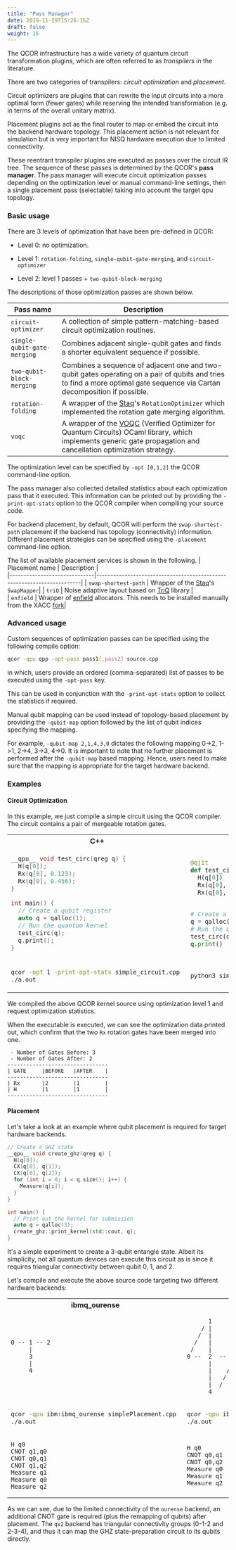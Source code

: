 ```yaml
---
title: "Pass Manager"
date: 2019-11-29T15:26:15Z
draft: false
weight: 15
---
```


The QCOR infrastructure has a wide variety of quantum circuit transformation plugins, which are often referred to as *transpilers* in the literature.

There are two categories of transpilers: *circuit optimization* and *placement*. 

Circuit optimizers are plugins that can rewrite the input circuits into a more optimal form (fewer gates) while reserving the intended transformation (e.g. in terms of the overall unitary matrix). 

Placement plugins act as the final router to map or embed the circuit into the backend hardware topology. This placement action is not relevant for simulation but is very important for NISQ hardware execution due to limited connectivity.

These reentrant transpiler plugins are executed as passes over the circuit IR tree. The sequence of these passes is determined by the QCOR's **pass manager**. The pass manager will execute circuit optimization passes depending on the optimization level or manual command-line settings, then a single placement pass (selectable) taking into account the target qpu topology.
 

### Basic usage

There are 3 levels of optimization that have been pre-defined in QCOR:

- Level 0: no optimization.

- Level 1: `rotation-folding`, `single-qubit-gate-merging`, and `circuit-optimizer`

- Level 2: level 1 passes + `two-qubit-block-merging`

The descriptions of those optimization passes are shown below.

|   Pass name                  |                  Description                                           |    
|------------------------------|------------------------------------------------------------------------|
| `circuit-optimizer`          | A collection of simple pattern-matching-based circuit optimization routines.| 
| `single-qubit-gate-merging`  | Combines adjacent single-qubit gates and finds a shorter equivalent sequence if possible.|    
| `two-qubit-block-merging`    | Combines a sequence of adjacent one and two-qubit gates operating on a pair of qubits and tries to find a more optimal gate sequence via Cartan decomposition if possible.|    
| `rotation-folding`           | A wrapper of the [Staq](https://github.com/softwareQinc/staq)'s `RotationOptimizer` which implemented the rotation gate merging algorithm.| 
| `voqc`                       | A wrapper of the [VOQC](https://github.com/inQWIRE/SQIR) (Verified Optimizer for Quantum Circuits) OCaml library, which implements generic gate propagation and cancellation optimization strategy.| 

The optimization level can be specified by `-opt [0,1,2]` the QCOR command-line option.

The pass manager also collected detailed statistics about each optimization pass that it executed. This information can be printed out by providing the `-print-opt-stats` option to the QCOR compiler when compiling your source code.

For backend placement, by default, QCOR will perform the `swap-shortest-path` placement if the backend has topology (connectivity) information. 
Different placement strategies can be specified using the `-placement` command-line option.

The list of available placement services is shown in the following.
|   Placement name             |                  Description                                           |    
|------------------------------|------------------------------------------------------------------------|
| `swap-shortest-path`         | Wrapper of the [Staq](https://github.com/softwareQinc/staq)'s `SwapMapper`| 
| `triQ`  | Noise adaptive layout based on [TriQ](https://github.com/prakashmurali/TriQ) library.|    
| `enfield`    | Wrapper of [enfield](https://github.com/ysiraichi/enfield) allocators. This needs to be installed manually from the XACC [fork](https://github.com/ORNL-QCI/enfield/tree/xacc)|    


### Advanced usage 

Custom sequences of optimization passes can be specified using the following compile option:

```sh
qcor -qpu qpp -opt-pass pass1[,pass2] source.cpp
```

in which, users provide an ordered (comma-separated) list of passes to be executed using the `-opt-pass` key.

This can be used in conjunction with the `-print-opt-stats` option to collect the statistics if required.


Manual qubit mapping can be used instead of topology-based placement by providing the `-qubit-map` option followed by the list of qubit indices specifying the mapping. 

For example, `-qubit-map 2,1,4,3,0` dictates the following mapping 0->2, 1->1, 2->4, 3->3, 4->0.
It is important to note that no further placement is performed after the `-qubit-map` based mapping. Hence, users need to make sure that the mapping is appropriate for the target hardware backend.

### Examples

#### Circuit Optimization

In this example, we just compile a simple circuit using the QCOR compiler.
The circuit contains a pair of mergeable rotation gates. 

<table>
<tr>
<th>C++</th>
<th>Python</th>
</tr>
<tr>
<td>

```cpp
__qpu__ void test_circ(qreg q) {
  H(q[0]);
  Rx(q[0], 0.123);
  Rx(q[0], 0.456);
}

int main() {
  // Create a qubit register
  auto q = qalloc(1);
  // Run the quantum kernel
  test_circ(q);
  q.print();
}
```
</td>
<td>

```Python
@qjit
def test_circ(q : qreg):
  H(q[0])
  Rx(q[0], 0.123)
  Rx(q[0], 0.456)


# Create a qubit register
q = qalloc(1)
# Run the quantum kernel
test_circ(q)
q.print()
```
</td>
</tr>
<tr>
<td>

```sh
qcor -opt 1 -print-opt-stats simple_circuit.cpp 
./a.out
```
</td>
<td>

```sh
python3 simple_circuit.py -opt 1 -print-opt-stats
```
</td>
</tr>
</table>

We compiled the above QCOR kernel source using optimization level 1 and request optimization statistics.

When the executable is executed, we can see the optimization data printed out, which confirm that the two `Rx` rotation gates
have been merged into one.

```
 - Number of Gates Before: 3
 - Number of Gates After: 2
--------------------------------
| GATE     |BEFORE   |AFTER    |
--------------------------------
| Rx       |2        |1        |
| H        |1        |1        |
--------------------------------
```

#### Placement

Let's take a look at an example where qubit placement is required for target hardware backends.

```cpp
// Create a GHZ state
__qpu__ void create_ghz(qreg q) {
  H(q[0]);
  CX(q[0], q[1]);
  CX(q[0], q[2]);
  for (int i = 0; i < q.size(); i++) {
    Measure(q[i]);
  }
}

int main() {
  // Print out the kernel for submission
  auto q = qalloc(3);
  create_ghz::print_kernel(std::cout, q);
}
```

It's a simple experiment to create a 3-qubit entangle state. Albeit its simplicity, not all quantum devices can execute this circuit as is since it requires triangular connectivity between qubit 0, 1, and 2.

Let's compile and execute the above source code targeting two different hardware backends:

<table>
<tr>
<th>ibmq_ourense</th>
<th>ibmqx2</th>
</tr>
<tr>
<td>

```
0 -- 1 -- 2 
     |      
     3       
     |       
     4  
```
</td>
<td>

```
      1
    / | 
   /  |
  /   |
 /    |
0 --  2  --  3
      |     /
      |    /
      |   / 
      |  /
      4
```
</td>
</tr>
<tr>
<td>

```sh
qcor -qpu ibm:ibmq_ourense simplePlacement.cpp 
./a.out
```
</td>
<td>

```sh
qcor -qpu ibm:ibmqx2 simplePlacement.cpp 
./a.out
```

</td>
</tr>

<tr>
<td>

```
H q0
CNOT q1,q0
CNOT q0,q1
CNOT q1,q2
Measure q1
Measure q0
Measure q2
```
</td>
<td>

```
H q0
CNOT q0,q1
CNOT q0,q2
Measure q0
Measure q1
Measure q2
```
</td>
</tr>
</table>

As we can see, due to the limited connectivity of the `ourense` backend, an additional CNOT gate is required (plus the remapping of qubits) after placement. The `qx2` backend has triangular connectivity groups (0-1-2 and 2-3-4), and thus it can map the GHZ state-preparation circuit to its qubits directly.